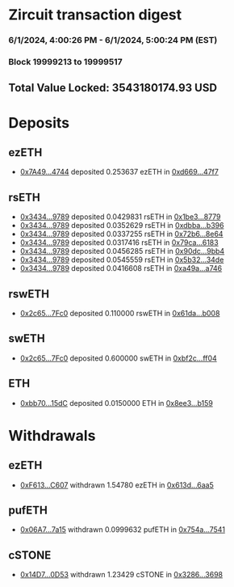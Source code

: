 # Zircuit transaction digest
### 6/1/2024, 4:00:26 PM - 6/1/2024, 5:00:24 PM (EST)
### Block 19999213 to 19999517

## Total Value Locked: 3543180174.93 USD

# Deposits
## ezETH
- [0x7A49...4744](https://etherscan.io/address/0x7A493Be5c2ce014cD049Bf178a1ac0Db1B434744) deposited 0.253637 ezETH in [0xd669...47f7](https://etherscan.io/tx/0x7A493Be5c2ce014cD049Bf178a1ac0Db1B434744)
## rsETH
- [0x3434...9789](https://etherscan.io/address/0x34349c5569e7B846c3558961552D2202760A9789) deposited 0.0429831 rsETH in [0x1be3...8779](https://etherscan.io/tx/0x34349c5569e7B846c3558961552D2202760A9789)
- [0x3434...9789](https://etherscan.io/address/0x34349c5569e7B846c3558961552D2202760A9789) deposited 0.0352629 rsETH in [0xdbba...b396](https://etherscan.io/tx/0x34349c5569e7B846c3558961552D2202760A9789)
- [0x3434...9789](https://etherscan.io/address/0x34349c5569e7B846c3558961552D2202760A9789) deposited 0.0337255 rsETH in [0x72b6...8e64](https://etherscan.io/tx/0x34349c5569e7B846c3558961552D2202760A9789)
- [0x3434...9789](https://etherscan.io/address/0x34349c5569e7B846c3558961552D2202760A9789) deposited 0.0317416 rsETH in [0x79ca...6183](https://etherscan.io/tx/0x34349c5569e7B846c3558961552D2202760A9789)
- [0x3434...9789](https://etherscan.io/address/0x34349c5569e7B846c3558961552D2202760A9789) deposited 0.0456285 rsETH in [0x90dc...9bb4](https://etherscan.io/tx/0x34349c5569e7B846c3558961552D2202760A9789)
- [0x3434...9789](https://etherscan.io/address/0x34349c5569e7B846c3558961552D2202760A9789) deposited 0.0545559 rsETH in [0x5b32...34de](https://etherscan.io/tx/0x34349c5569e7B846c3558961552D2202760A9789)
- [0x3434...9789](https://etherscan.io/address/0x34349c5569e7B846c3558961552D2202760A9789) deposited 0.0416608 rsETH in [0xa49a...a746](https://etherscan.io/tx/0x34349c5569e7B846c3558961552D2202760A9789)
## rswETH
- [0x2c65...7Fc0](https://etherscan.io/address/0x2c65456C62f849f8B0E5F354b0102E0e1FC07Fc0) deposited 0.110000 rswETH in [0x61da...b008](https://etherscan.io/tx/0x2c65456C62f849f8B0E5F354b0102E0e1FC07Fc0)
## swETH
- [0x2c65...7Fc0](https://etherscan.io/address/0x2c65456C62f849f8B0E5F354b0102E0e1FC07Fc0) deposited 0.600000 swETH in [0xbf2c...ff04](https://etherscan.io/tx/0x2c65456C62f849f8B0E5F354b0102E0e1FC07Fc0)
## ETH
- [0xbb70...15dC](https://etherscan.io/address/0xbb70129e065b65D38309e0d1bE21E02CB9A115dC) deposited 0.0150000 ETH in [0x8ee3...b159](https://etherscan.io/tx/0xbb70129e065b65D38309e0d1bE21E02CB9A115dC)
# Withdrawals
## ezETH
- [0xF613...C607](https://etherscan.io/address/0xF613bdeE12ebF8b204D21C4ab57793F0AD47C607) withdrawn 1.54780 ezETH in [0x613d...6aa5](https://etherscan.io/tx/0xF613bdeE12ebF8b204D21C4ab57793F0AD47C607)
## pufETH
- [0x06A7...7a15](https://etherscan.io/address/0x06A70f6a98A9E54CF5d004afDD484d6676A57a15) withdrawn 0.0999632 pufETH in [0x754a...7541](https://etherscan.io/tx/0x06A70f6a98A9E54CF5d004afDD484d6676A57a15)
## cSTONE
- [0x14D7...0D53](https://etherscan.io/address/0x14D76e067f5DfBC543Ac5B4579912Ee1cA5c0D53) withdrawn 1.23429 cSTONE in [0x3286...3698](https://etherscan.io/tx/0x14D76e067f5DfBC543Ac5B4579912Ee1cA5c0D53)
